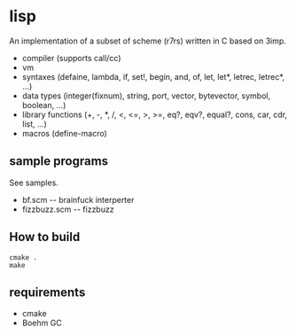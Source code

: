 # lisp

An implementation of a subset of scheme (r7rs) written in C based on 3imp.

* compiler (supports call/cc)
* vm
* syntaxes (defaine, lambda, if, set!, begin, and, of, let, let\*, letrec, letrec\*, ...)
* data types (integer(fixnum), string, port, vector, bytevector, symbol, boolean, ...)
* library functions (+, -, *, /, <, <=, >, >=, eq?, eqv?, equal?, cons, car, cdr, list, ...)
* macros (define-macro)

## sample programs

See samples.

* bf.scm -- brainfuck interperter
* fizzbuzz.scm -- fizzbuzz

## How to build

```
cmake .
make
```

## requirements

* cmake
* Boehm GC
